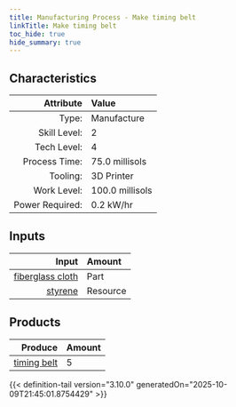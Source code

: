 ```yaml
---
title: Manufacturing Process - Make timing belt
linkTitle: Make timing belt
toc_hide: true
hide_summary: true
---
```

<!-- This is generated by the MarsSim HelpGenertor, do not edit. -->


## Characteristics

| Attribute      | Value |
|--------:|:------|
|Type:|Manufacture|
|Skill Level:|2|
|Tech Level:|4|
|Process Time:|75.0 millisols|
|Tooling:|3D Printer|
|Work Level:|100.0 millisols|
|Power Required:|0.2 kW/hr|

## Inputs

| Input      | Amount |
|--------:|:------|
|[fiberglass cloth](/docs/definitions/part/fiberglass-cloth)|Part|1|
|[styrene](/docs/definitions/resource/styrene)|Resource|1.0 kg|

## Products


| Produce      | Amount |
|--------:|:------|
|[timing belt](/docs/definitions/part/timing-belt)|5|



{{< definition-tail version="3.10.0" generatedOn="2025-10-09T21:45:01.8754429" >}}




